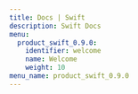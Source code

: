 ```yaml
---
title: Docs | Swift
description: Swift Docs
menu:
  product_swift_0.9.0:
    identifier: welcome
    name: Welcome
    weight: 10
menu_name: product_swift_0.9.0
---
```

